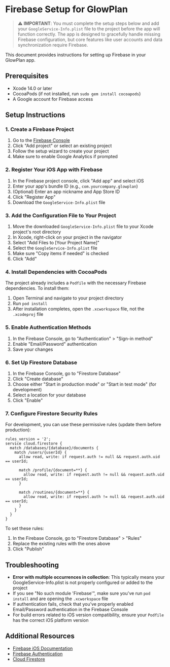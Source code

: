 # Firebase Setup for GlowPlan

> ⚠️ **IMPORTANT**: You must complete the setup steps below and add your `GoogleService-Info.plist` file to the project before the app will function correctly. The app is designed to gracefully handle missing Firebase configuration, but core features like user accounts and data synchronization require Firebase.

This document provides instructions for setting up Firebase in your GlowPlan app.

## Prerequisites

- Xcode 14.0 or later
- CocoaPods (if not installed, run `sudo gem install cocoapods`)
- A Google account for Firebase access

## Setup Instructions

### 1. Create a Firebase Project

1. Go to the [Firebase Console](https://console.firebase.google.com/)
2. Click "Add project" or select an existing project
3. Follow the setup wizard to create your project
4. Make sure to enable Google Analytics if prompted

### 2. Register Your iOS App with Firebase

1. In the Firebase project console, click "Add app" and select iOS
2. Enter your app's bundle ID (e.g., `com.yourcompany.glowplan`)
3. (Optional) Enter an app nickname and App Store ID
4. Click "Register App"
5. Download the `GoogleService-Info.plist` file

### 3. Add the Configuration File to Your Project

1. Move the downloaded `GoogleService-Info.plist` file to your Xcode project's root directory
2. In Xcode, right-click on your project in the navigator
3. Select "Add Files to [Your Project Name]"
4. Select the `GoogleService-Info.plist` file
5. Make sure "Copy items if needed" is checked
6. Click "Add"

### 4. Install Dependencies with CocoaPods

The project already includes a `Podfile` with the necessary Firebase dependencies. To install them:

1. Open Terminal and navigate to your project directory
2. Run `pod install`
3. After installation completes, open the `.xcworkspace` file, not the `.xcodeproj` file

### 5. Enable Authentication Methods

1. In the Firebase Console, go to "Authentication" > "Sign-in method"
2. Enable "Email/Password" authentication
3. Save your changes

### 6. Set Up Firestore Database

1. In the Firebase Console, go to "Firestore Database"
2. Click "Create database"
3. Choose either "Start in production mode" or "Start in test mode" (for development)
4. Select a location for your database
5. Click "Enable"

### 7. Configure Firestore Security Rules

For development, you can use these permissive rules (update them before production):

```
rules_version = '2';
service cloud.firestore {
  match /databases/{database}/documents {
    match /users/{userId} {
      allow read, write: if request.auth != null && request.auth.uid == userId;
      
      match /profile/{document=**} {
        allow read, write: if request.auth != null && request.auth.uid == userId;
      }
      
      match /routines/{document=**} {
        allow read, write: if request.auth != null && request.auth.uid == userId;
      }
    }
  }
}
```

To set these rules:
1. In the Firebase Console, go to "Firestore Database" > "Rules"
2. Replace the existing rules with the ones above
3. Click "Publish"

## Troubleshooting

- **Error with multiple occurrences in collection**: This typically means your GoogleService-Info.plist is not properly configured or added to the project
- If you see "No such module 'Firebase'", make sure you've run `pod install` and are opening the `.xcworkspace` file
- If authentication fails, check that you've properly enabled Email/Password authentication in the Firebase Console
- For build errors related to iOS version compatibility, ensure your `Podfile` has the correct iOS platform version

## Additional Resources

- [Firebase iOS Documentation](https://firebase.google.com/docs/ios/setup)
- [Firebase Authentication](https://firebase.google.com/docs/auth)
- [Cloud Firestore](https://firebase.google.com/docs/firestore) 